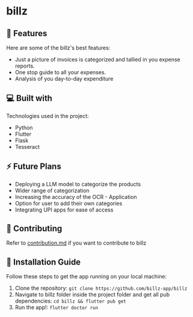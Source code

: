 # billz
🧐 Features
-----------

Here are some of the billz's best features: 
* Just a picture of invoices is categorized and tallied in you expense reports. 
* One stop guide to all your expenses. 
* Analysis of you day-to-day expenditure

💻 Built with
-------------

Technologies used in the project: 
* Python 
* Flutter 
* Flask 
* Tesseract

⚡ Future Plans
-------------

* Deploying a LLM model to categorize the products 
* Wider range of categorization 
* Increasing the accuracy of the OCR - Application 
* Option for user to add their own categories 
* Integrating UPI apps for ease of access

🤝 Contributing
----------------

Refer to [contribution.md](https://github.com/billz-app/billz/billz/CONTRIBUTION.md) if you want to contribute to billz


🚀 Installation Guide
----------------

Follow these steps to get the app running on your local machine:

1. Clone the repository:
`git clone https://github.com/billz-app/billz`
2. Navigate to billz folder inside the project folder and get all pub dependencies:
`cd billz && flutter pub get`
3. Run the app!:
`flutter doctor run`
